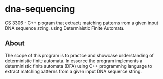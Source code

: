 # dna-sequencing 
CS 3306 - C++ program that extracts matching patterns from a given input DNA sequence string, using Deterministic Finite Automata.

## About 
The scope of this program is to practice and showcase understanding of deterministic finite automata. In essence the program implements a deterministic finite automata (DFA) using C++ programming language to extract matching patterns from a given input DNA sequence string.

